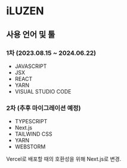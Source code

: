 # iLUZEN

## 사용 언어 및 툴

### 1차 (2023.08.15 ~ 2024.06.22)
- JAVASCRIPT
- JSX
- REACT
- YARN
- VISUAL STUDIO CODE

### 2차 (추후 마이그레이션 예정)

- TYPESCRIPT
- Next.js
- TAILWIND CSS
- YARN
- WEBSTORM

Vercel로 배포할 때의 호환성을 위해 Next.js로 변경.
